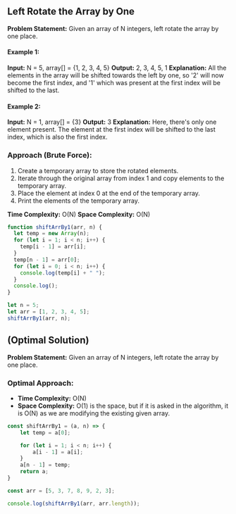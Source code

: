 ## Left Rotate the Array by One

**Problem Statement:** Given an array of N integers, left rotate the array by one place.


#### Example 1:
**Input:** N = 5, array[] = {1, 2, 3, 4, 5}
**Output:** 2, 3, 4, 5, 1
**Explanation:** All the elements in the array will be shifted towards the left by one, so '2' will now become the first index, and '1' which was present at the first index will be shifted to the last.

#### Example 2:
**Input:** N = 1, array[] = {3}
**Output:** 3
**Explanation:** Here, there's only one element present. The element at the first index will be shifted to the last index, which is also the first index.

### Approach (Brute Force):

1. Create a temporary array to store the rotated elements.
2. Iterate through the original array from index 1 and copy elements to the temporary array.
3. Place the element at index 0 at the end of the temporary array.
4. Print the elements of the temporary array.

**Time Complexity:** O(N)
**Space Complexity:** O(N)

```javascript
function shiftArrBy1(arr, n) {
  let temp = new Array(n);
  for (let i = 1; i < n; i++) {
    temp[i - 1] = arr[i];
  }
  temp[n - 1] = arr[0];
  for (let i = 0; i < n; i++) {
    console.log(temp[i] + " ");
  }
  console.log();
}

let n = 5;
let arr = [1, 2, 3, 4, 5];
shiftArrBy1(arr, n);
```

## (Optimal Solution)

**Problem Statement:** Given an array of N integers, left rotate the array by one place.

### Optimal Approach:

- **Time Complexity:** O(N)
- **Space Complexity:** O(1) is the space, but if it is asked in the algorithm, it is O(N) as we are modifying the existing given array.

```javascript
const shiftArrBy1 = (a, n) => {
    let temp = a[0];

    for (let i = 1; i < n; i++) {
        a[i - 1] = a[i];
    }
    a[n - 1] = temp;
    return a;
}

const arr = [5, 3, 7, 8, 9, 2, 3];

console.log(shiftArrBy1(arr, arr.length));
```






